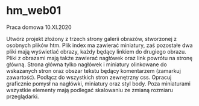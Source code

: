 # hm_web01
Praca domowa 10.XI.2020

Utwórz projekt złożony z trzech strony galerii obrazów, stworzonej z osobnych
plików htm. Plik index ma zawierać miniatury, zaś pozostałe dwa pliki mają
wyświetlać obrazy, każdy będący linkiem do drugiego obrazu. Pliki z obrazami
mają także zawierać nagłówek oraz link powrótu na stronę główną. Strona
główna tylko nagłówek i miniatury olinkowane do wskazanych stron oraz obszar
tekstu będący komentarzem (zamarkuj zawartość). Podłącz do wszystkich stron
zewnętrzny css. Opracuj graficznie pomysł na nagłówki, miniatury oraz styl
body. Poza miniaturami wszystkie elementy mają podlegać skalowaniu
ze zmianą rozmiaru przeglądarki.
